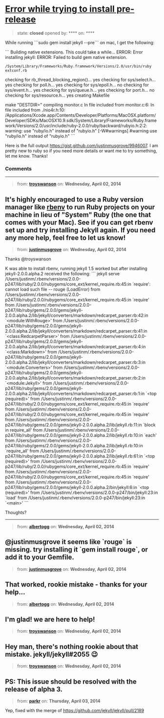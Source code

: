 # [Error while trying to install pre-release](https://github.com/jekyll/jekyll-help/issues/9)

> state: **closed** opened by: **** on: ****

While running &#x60;&#x60;&#x60;sudo gem install jekyll --pre&#x60;&#x60;&#x60; on mac, I get the following:

&#x60;&#x60;&#x60;
Building native extensions.  This could take a while...
ERROR:  Error installing jekyll:
	ERROR: Failed to build gem native extension.

    /System/Library/Frameworks/Ruby.framework/Versions/2.0/usr/bin/ruby extconf.rb
checking for rb_thread_blocking_region()... yes
checking for sys/select.h... yes
checking for poll.h... yes
checking for sys/epoll.h... no
checking for sys/event.h... yes
checking for sys/queue.h... yes
checking for port.h... no
checking for sys/resource.h... yes
creating Makefile

make &quot;DESTDIR=&quot;
compiling monitor.c
In file included from monitor.c:6:
In file included from ./nio4r.h:10:
/Applications/Xcode.app/Contents/Developer/Platforms/MacOSX.platform/Developer/SDKs/MacOSX10.9.sdk/System/Library/Frameworks/Ruby.framework/Versions/2.0/usr/include/ruby-2.0.0/ruby/backward/rubyio.h:2:2: warning: use &quot;ruby/io.h&quot; instead of &quot;rubyio.h&quot; [-W#warnings]
#warning use &quot;ruby/io.h&quot; instead of &quot;rubyio.h&quot;
&#x60;&#x60;&#x60;

Here is the full output https://gist.github.com/justinmusgrove/9946007. I am pretty new to ruby so if you need more details or want me to try something, let me know. Thanks!

### Comments

---
> from: [**troyswanson**](https://github.com/jekyll/jekyll-help/issues/9#issuecomment-39402701) on: **Wednesday, April 02, 2014**

It&#x27;s highly encouraged to use a Ruby version manager like [rbenv](https://github.com/sstephenson/rbenv) to run Ruby projects on your machine in lieu of &quot;System&quot; Ruby (the one that comes with your Mac). See if you can get rbenv set up and try installing Jekyll again. If you need any more help, feel free to let us know!
---
> from: [**justinmusgrove**](https://github.com/jekyll/jekyll-help/issues/9#issuecomment-39406179) on: **Wednesday, April 02, 2014**

Thanks @troyswanson 

K was able to install rbenv, running jekyll 1.5 worked but after installing jekyll-2.0.0.alpha.2 received the following:
&#x60;&#x60;&#x60;
jekyll serve
/Users/justinm/.rbenv/versions/2.0.0-p247/lib/ruby/2.0.0/rubygems/core_ext/kernel_require.rb:45:in &#x60;require&#x27;: cannot load such file -- rouge (LoadError)
	from /Users/justinm/.rbenv/versions/2.0.0-p247/lib/ruby/2.0.0/rubygems/core_ext/kernel_require.rb:45:in &#x60;require&#x27;
	from /Users/justinm/.rbenv/versions/2.0.0-p247/lib/ruby/gems/2.0.0/gems/jekyll-2.0.0.alpha.2/lib/jekyll/converters/markdown/redcarpet_parser.rb:42:in &#x60;&lt;module:WithRouge&gt;&#x27;
	from /Users/justinm/.rbenv/versions/2.0.0-p247/lib/ruby/gems/2.0.0/gems/jekyll-2.0.0.alpha.2/lib/jekyll/converters/markdown/redcarpet_parser.rb:41:in &#x60;&lt;class:RedcarpetParser&gt;&#x27;
	from /Users/justinm/.rbenv/versions/2.0.0-p247/lib/ruby/gems/2.0.0/gems/jekyll-2.0.0.alpha.2/lib/jekyll/converters/markdown/redcarpet_parser.rb:4:in &#x60;&lt;class:Markdown&gt;&#x27;
	from /Users/justinm/.rbenv/versions/2.0.0-p247/lib/ruby/gems/2.0.0/gems/jekyll-2.0.0.alpha.2/lib/jekyll/converters/markdown/redcarpet_parser.rb:3:in &#x60;&lt;module:Converters&gt;&#x27;
	from /Users/justinm/.rbenv/versions/2.0.0-p247/lib/ruby/gems/2.0.0/gems/jekyll-2.0.0.alpha.2/lib/jekyll/converters/markdown/redcarpet_parser.rb:2:in &#x60;&lt;module:Jekyll&gt;&#x27;
	from /Users/justinm/.rbenv/versions/2.0.0-p247/lib/ruby/gems/2.0.0/gems/jekyll-2.0.0.alpha.2/lib/jekyll/converters/markdown/redcarpet_parser.rb:1:in &#x60;&lt;top (required)&gt;&#x27;
	from /Users/justinm/.rbenv/versions/2.0.0-p247/lib/ruby/2.0.0/rubygems/core_ext/kernel_require.rb:45:in &#x60;require&#x27;
	from /Users/justinm/.rbenv/versions/2.0.0-p247/lib/ruby/2.0.0/rubygems/core_ext/kernel_require.rb:45:in &#x60;require&#x27;
	from /Users/justinm/.rbenv/versions/2.0.0-p247/lib/ruby/gems/2.0.0/gems/jekyll-2.0.0.alpha.2/lib/jekyll.rb:11:in &#x60;block in require_all&#x27;
	from /Users/justinm/.rbenv/versions/2.0.0-p247/lib/ruby/gems/2.0.0/gems/jekyll-2.0.0.alpha.2/lib/jekyll.rb:10:in &#x60;each&#x27;
	from /Users/justinm/.rbenv/versions/2.0.0-p247/lib/ruby/gems/2.0.0/gems/jekyll-2.0.0.alpha.2/lib/jekyll.rb:10:in &#x60;require_all&#x27;
	from /Users/justinm/.rbenv/versions/2.0.0-p247/lib/ruby/gems/2.0.0/gems/jekyll-2.0.0.alpha.2/lib/jekyll.rb:61:in &#x60;&lt;top (required)&gt;&#x27;
	from /Users/justinm/.rbenv/versions/2.0.0-p247/lib/ruby/2.0.0/rubygems/core_ext/kernel_require.rb:45:in &#x60;require&#x27;
	from /Users/justinm/.rbenv/versions/2.0.0-p247/lib/ruby/2.0.0/rubygems/core_ext/kernel_require.rb:45:in &#x60;require&#x27;
	from /Users/justinm/.rbenv/versions/2.0.0-p247/lib/ruby/gems/2.0.0/gems/jekyll-2.0.0.alpha.2/bin/jekyll:6:in &#x60;&lt;top (required)&gt;&#x27;
	from /Users/justinm/.rbenv/versions/2.0.0-p247/bin/jekyll:23:in &#x60;load&#x27;
	from /Users/justinm/.rbenv/versions/2.0.0-p247/bin/jekyll:23:in &#x60;&lt;main&gt;&#x27;
&#x60;&#x60;&#x60;

Thoughts?


---
> from: [**albertogg**](https://github.com/jekyll/jekyll-help/issues/9#issuecomment-39406489) on: **Wednesday, April 02, 2014**

@justinmusgrove it seems like &#x60;rouge&#x60; is missing. try installing it &#x60;gem install rouge&#x60;, or add it to your Gemfile.
---
> from: [**justinmusgrove**](https://github.com/jekyll/jekyll-help/issues/9#issuecomment-39406621) on: **Wednesday, April 02, 2014**

That worked, rookie mistake - thanks for your help...
---
> from: [**albertogg**](https://github.com/jekyll/jekyll-help/issues/9#issuecomment-39406693) on: **Wednesday, April 02, 2014**

I&#x27;m glad! we are here to help!
---
> from: [**troyswanson**](https://github.com/jekyll/jekyll-help/issues/9#issuecomment-39407713) on: **Wednesday, April 02, 2014**

Hey man, there&#x27;s nothing rookie about that mistake. jekyll/jekyll#2055 :wink:
---
> from: [**troyswanson**](https://github.com/jekyll/jekyll-help/issues/9#issuecomment-39407790) on: **Wednesday, April 02, 2014**

PS: This issue should be resolved with the release of alpha 3.
---
> from: [**parkr**](https://github.com/jekyll/jekyll-help/issues/9#issuecomment-39455617) on: **Thursday, April 03, 2014**

Yep, fixed with the merge of https://github.com/jekyll/jekyll/pull/2189
